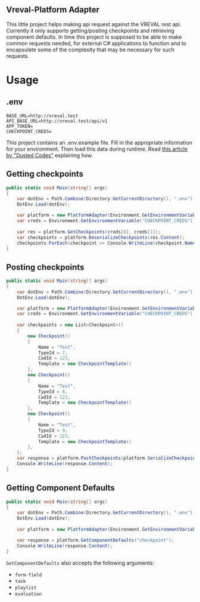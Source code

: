 ﻿## Vreval-Platform Adapter

This little project helps making api request against the VREVAL rest api. Currently it only supports getting/posting checkpoints and retrieving component defaults. In time this project is supposed to be able to make common requests needed, for external C# applications to function and to encapsulate some of the complexity that may be necessary for such requests.

# Usage

## .env

```text
BASE_URL=http://vreval.test
API_BASE_URL=http://vreval.test/api/v1
APP_TOKEN=
CHECKPOINT_CREDS=
```

This project contains an .env.example file. Fill in the appropriate information for your environment. Then load this data during runtime. Read [this article by "Dusted Codes"](https://dusted.codes/dotenv-in-dotnet) explaining how.

## Getting checkpoints
```c#
public static void Main(string[] args)
{
    var dotEnv = Path.Combine(Directory.GetCurrentDirectory(), ".env");
    DotEnv.Load(dotEnv);

    var platform = new PlatformAdapter(Environment.GetEnvironmentVariable("API_BASE_URL"));
    var creds = Environment.GetEnvironmentVariable("CHECKPOINT_CREDS").Split('.');
    
    var res = platform.GetCheckpoints(creds[0], creds[1]);
    var checkpoints = platform.DeserializeCheckpoints(res.Content);
    checkpoints.ForEach(checkpoint => Console.WriteLine(checkpoint.Name));
}
```

## Posting checkpoints
```c#
public static void Main(string[] args)
{
    var dotEnv = Path.Combine(Directory.GetCurrentDirectory(), ".env");
    DotEnv.Load(dotEnv);

    var platform = new PlatformAdapter(Environment.GetEnvironmentVariable("API_BASE_URL"));
    var creds = Environment.GetEnvironmentVariable("CHECKPOINT_CREDS").Split('.');
    
    var checkpoints = new List<Checkpoint>()
    {
        new Checkpoint()
        {
            Name = "Test",
            TypeId = 7,
            CadId = 123,
            Template = new CheckpointTemplate()
        },
        new Checkpoint()
        {
            Name = "Test",
            TypeId = 8,
            CadId = 123,
            Template = new CheckpointTemplate()
        },
        new Checkpoint()
        {
            Name = "Test",
            TypeId = 9,
            CadId = 123,
            Template = new CheckpointTemplate()
        },
    };
    var response = platform.PostCheckpoints(platform.SerializeCheckpoints(checkpoints), creds[0], creds[1]);
    Console.WriteLine(response.Content);
}
```

## Getting Component Defaults

```c#
public static void Main(string[] args)
{
    var dotEnv = Path.Combine(Directory.GetCurrentDirectory(), ".env");
    DotEnv.Load(dotEnv);
    
    var platform = new PlatformAdapter(Environment.GetEnvironmentVariable("API_BASE_URL"));

    var response = platform.GetComponentDefaults("checkpoint");
    Console.WriteLine(response.Content);
}
```

`GetComponentDefaults` also accepts the following arguments:

- `form-field`
- `task`
- `playlist`
- `evaluation`
